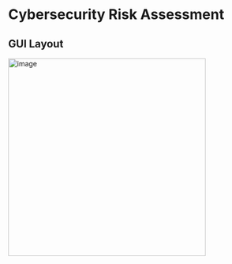 # Cybersecurity Risk Assessment

## GUI Layout
<img width="400" alt="image" src="https://github.com/user-attachments/assets/280562f5-15a0-4464-b43d-e70876df0df0" />
